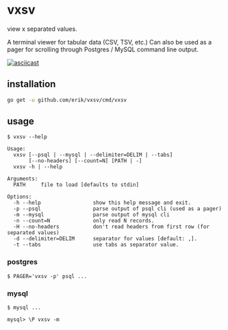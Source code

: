 # vxsv

view x separated values.

A terminal viewer for tabular data (CSV, TSV, etc.) Can also be used
as a pager for scrolling through Postgres / MySQL command line output.

[![asciicast](https://i.imgur.com/HHKznJk.png)](https://asciinema.org/a/109283)

## installation

```bash
go get -u github.com/erik/vxsv/cmd/vxsv
```

## usage

```
$ vxsv --help

Usage:
  vxsv [--psql | --mysql | --delimiter=DELIM | --tabs]
       [--no-headers] [--count=N] [PATH | -]
  vxsv -h | --help

Arguments:
  PATH     file to load [defaults to stdin]

Options:
  -h --help                 show this help message and exit.
  -p --psql                 parse output of psql cli (used as a pager)
  -m --mysql                parse output of mysql cli
  -n --count=N              only read N records.
  -H --no-headers           don't read headers from first row (for separated values)
  -d --delimiter=DELIM      separator for values [default: ,].
  -t --tabs                 use tabs as separator value.
```

### postgres

```
$ PAGER='vxsv -p' psql ...
```

### mysql

```
$ mysql ...

mysql> \P vxsv -m
```
